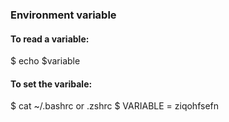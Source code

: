 ### Environment variable
#### To read a variable:
$ echo $variable
#### To set the varibale:
$ cat ~/.bashrc or .zshrc
$ VARIABLE = ziqohfsefn
